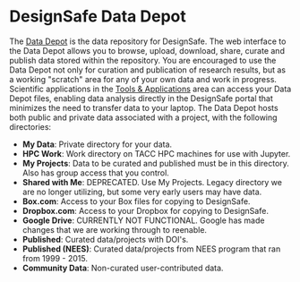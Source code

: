 # DesignSafe Data Depot

The <a href="https://www.designsafe-ci.org/data/browser/public/" target="_blank">Data Depot</a> is the data repository for DesignSafe. The web interface to the Data Depot allows you to browse, upload, download, share, curate and publish data stored within the repository. You are encouraged to use the Data Depot not only for curation and publication of research results, but as a working "scratch" area for any of your own data and work in progress. Scientific applications in the <a href="https://www.designsafe-ci.org/rw/workspace/" target="_blank">Tools & Applications</a> area can access your Data Depot files, enabling data analysis directly in the DesignSafe portal that minimizes the need to transfer data to your laptop. The Data Depot hosts both public and private data associated with a project, with the following directories:

* **My Data**: Private directory for your data.
* **HPC Work**: Work directory on TACC HPC machines for use with Jupyter.
* **My Projects**: Data to be curated and published must be in this directory. Also has group access that you control.
* **Shared with Me**: DEPRECATED. Use My Projects. Legacy directory we are no longer utilizing, but some very early users may have data. 
* **Box.com**: Access to your Box files for copying to DesignSafe.
* **Dropbox.com**: Access to your Dropbox for copying to DesignSafe.
* **Google Drive**: CURRENTLY NOT FUNCTIONAL. Google has made changes that we are working through to reenable.
* **Published**: Curated data/projects with DOI's.
* **Published (NEES)**: Curated data/projects from NEES program that ran from 1999 - 2015.
* **Community Data**: Non-curated user-contributed data.
